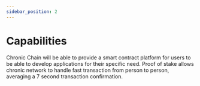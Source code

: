 ```yaml
---
sidebar_position: 2
---
```


# Capabilities

Chronic Chain will be able to provide a smart contract platform for users to be able
to develop applications for their specific need. Proof of stake allows chronic network
to handle fast transaction from person to person, averaging a 7 second transaction
confirmation.